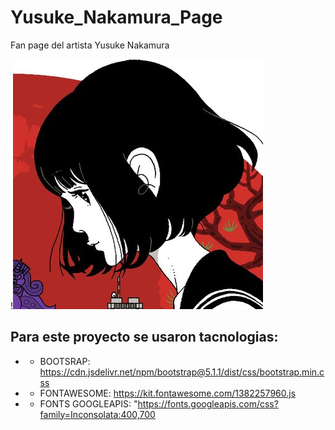 # Yusuke_Nakamura_Page
Fan page del artista Yusuke Nakamura

!![Nakamura Logo](./icono.jpg)

## Para este proyecto se usaron tacnologias:
* - BOOTSRAP: https://cdn.jsdelivr.net/npm/bootstrap@5.1.1/dist/css/bootstrap.min.css
* - FONTAWESOME: https://kit.fontawesome.com/1382257960.js
* - FONTS GOOGLEAPIS: "https://fonts.googleapis.com/css?family=Inconsolata:400,700